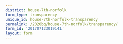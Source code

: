 ```yaml
---
district: house-7th-norfolk
form_type: transparency
unique_id: house-7th-norfolk-transparency
permalink: /2020bq/house-7th-norfolk/transparency/
form_id: '201707123019141'
layout: form
---
```

